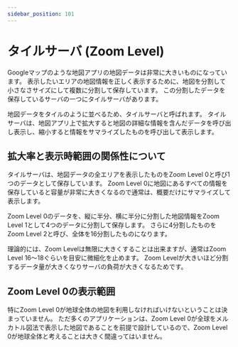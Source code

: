 ```yaml
---
sidebar_position: 101
---
```


# タイルサーバ (Zoom Level)

Googleマップのような地図アプリの地図データは非常に大きいものになっています。
表示したいエリアの地図情報を正しく表示するために、地図を分割して小さなさサイズにして複数に分割して保存しています。
この分割したデータを保存しているサーバの一つにタイルサーバがあります。

地図データをタイルのように並べるため、タイルサーバと呼ばれます。
タイルサーバは、地図アプリ上で拡大すると地図の詳細な情報を含んだデータを呼び出し表示し、縮小すると情報をサマライズしたものを呼び出して表示します。

## 拡大率と表示時範囲の関係性について

タイルサーバは、地図データの全エリアを表示したものをZoom Level 0と呼び1つのデータとして保存しています。
Zoom Level 0に地図にあるすべての情報を保存していると容量が非常に大きくなるので通常は、概要だけにサマライズして表示します。

Zoom Level 0のデータを、縦に半分、横に半分に分割した地図情報をZoom Level 1として4つのデータに分割して保存します。
さらに4分割したものを Zoom Level 2と呼び、全体を16分割したものになります。

理論的には、Zoom Levelは無限に大きくすることは出来ますが、通常はZoom Level 16～18ぐらいを目安に微細化を止めます。
Zoom Levelが大きいほど分割するデータ量が大きくなりサーバの負荷が大きくなるためです。

## Zoom Level 0の表示範囲

特にZoom Level 0が地球全体の地図を利用しなければいけないということは決まっていません。
ただ多くのアプリケーションは、Zoom Level 0が全球をメルカトル図法で表示した地図であることを前提で設計しているので、Zoom Level 0が地球全体と考えることは大きく間違ってはいません。



